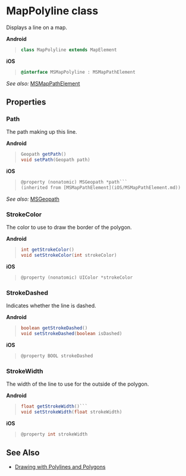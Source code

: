 
# MapPolyline class

Displays a line on a map.

**Android**

>```java
> class MapPolyline extends MapElement
>```

**iOS**

>```objectivec
> @interface MSMapPolyline : MSMapPathElement
>```

_See also:_ [MSMapPathElement](iOS/MSMapPathElement.md)

## Properties

### Path

The path making up this line.

**Android**

>```java
> Geopath getPath()
> void setPath(Geopath path)
>```

**iOS**

>```objectivec
> @property (nonatomic) MSGeopath *path```  
> (inherited from [MSMapPathElement](iOS/MSMapPathElement.md))
>```

_See also:_ [MSGeopath](Geopath.md)

### StrokeColor

The color to use to draw the border of the polygon.

**Android**

>```java
> int getStrokeColor()  
> void setStrokeColor(int strokeColor)
>```

**iOS**

>```objectivec
> @property (nonatomic) UIColor *strokeColor
>```  

### StrokeDashed

Indicates whether the line is dashed.

**Android**

>```java
> boolean getStrokeDashed()  
> void setStrokeDashed(boolean isDashed)
>```

**iOS**

>```objectivec
> @property BOOL strokeDashed
>```  

### StrokeWidth

The width of the line to use for the outside of the polygon.

**Android**

>```java
> float getStrokeWidth()```  
> void setStrokeWidth(float strokeWidth)
>```

**iOS**

>```objectivec
> @property int strokeWidth
>```  

## See Also

* [Drawing with Polylines and Polygons](../map-control-concepts/Drawing_with_Polylines_and_Polygons.md)
